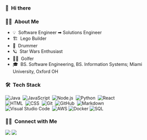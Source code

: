 ### 👋 &nbsp;Hi there

### 👩‍💻 &nbsp;About Me
- 💡 &nbsp;Software Engineer ➡ Solutions Engineer
- 🏗 &nbsp;Lego Builder 
- 🥁 &nbsp;Drummer
- 🪐 &nbsp;Star Wars Enthusiast
- 🏌‍♀ &nbsp;Golfer
- 🎓 &nbsp;BS. Software Engineering, BS. Information Systems; Miami University, Oxford OH

### 🛠 &nbsp;Tech Stack

![Java](https://img.shields.io/badge/-Java-05122A?style=flat&logo=Java&logoColor=FFA518)&nbsp;
![JavaScript](https://img.shields.io/badge/-JavaScript-05122A?style=flat&logo=javascript)&nbsp;
![Node.js](https://img.shields.io/badge/-Node.js-05122A?style=flat&logo=node.js)&nbsp;
![Python](https://img.shields.io/badge/-Python-05122A?style=flat&logo=python)&nbsp;
![React](https://img.shields.io/badge/-React-05122A?style=flat&logo=react)&nbsp;\
![HTML](https://img.shields.io/badge/-HTML-05122A?style=flat&logo=HTML5)&nbsp;
![CSS](https://img.shields.io/badge/-CSS-05122A?style=flat&logo=CSS3&logoColor=1572B6)&nbsp;
![Git](https://img.shields.io/badge/-Git-05122A?style=flat&logo=git)&nbsp;
![GitHub](https://img.shields.io/badge/-GitHub-05122A?style=flat&logo=github)&nbsp;
![Markdown](https://img.shields.io/badge/-Markdown-05122A?style=flat&logo=markdown)\
![Visual Studio Code](https://img.shields.io/badge/-Visual%20Studio%20Code-05122A?style=flat&logo=visual-studio-code&logoColor=007ACC)&nbsp;
![AWS](https://img.shields.io/badge/-AWS-000?&logo=Amazon-AWS&logoColor=F90)
![Docker](https://img.shields.io/badge/-Docker-000?&logo=Docker)
![SQL](https://img.shields.io/badge/-SQL-000?&logo=MySQL)


### 🤝🏻 &nbsp;Connect with Me

<p align="left">
<a href="https://www.linkedin.com/in/elizabeth-barrord/"><img src="https://img.shields.io/badge/-Elizabeth%20Barrord%20-0077B5?style=flat&logo=Linkedin&logoColor=white"/></a>
<a href="mailto:elizabethbarrord@github.com"><img src="https://img.shields.io/badge/-elizabethbarrord@github.com-D14836?style=flat&logo=Gmail&logoColor=white"/></a>
</p> 

<!--
**ElizabethBarrord/elizabethbarrord** is a ✨ _special_ ✨ repository because its `README.md` (this file) appears on your GitHub profile.
